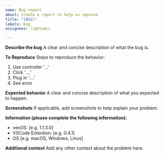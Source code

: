 ```yaml
---
name: Bug report
about: Create a report to help us improve
title: "[BUG]"
labels: bug
assignees: lightumcc

---
```


**Describe the bug**
A clear and concise description of what the bug is.

**To Reproduce**
Steps to reproduce the behavior:
1. Use controller '...'
2. Click '....'
3. Plug in  '....'
4. See error

**Expected behavior**
A clear and concise description of what you expected to happen.

**Screenshots**
If applicable, add screenshots to help explain your problem.

**Information (please complete the following information):**
 - vexOS: [e.g. 1.1.3.0]
 - VSCode Extention: [e.g. 0.4.1]
 - OS [e.g. macOS, Windows, Linus]

**Additional context**
Add any other context about the problem here.
